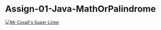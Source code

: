 # Assign-01-Java-MathOrPalindrome
[![Mr Coxall's Super Linter](https://github.com/ICS4U-Programming-NoahS/Assign-02-Java-MathOrPalindrome/workflows/Mr%20Coxall's%20Super%20Linter/badge.svg)](https://github.com/ICS4U-Programming-NoahS/Assign-02-Java-MathOrPalindrome/actions/)
